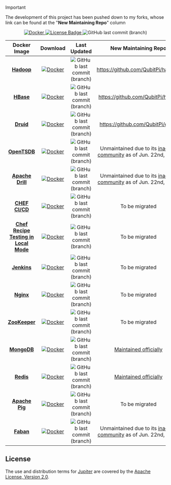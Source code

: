 > [!IMPORTANT]
>
> The development of this project has been pushed down to my forks, whose link can be found at the "__New Maintaining
> Repo__" column

<div align="center">

[ ![Docker](https://img.shields.io/badge/Docker%20Hub-309DEE?style=for-the-badge&logo=docker&logoColor=white) ](https://hub.docker.com/r/jack20191124/)
[![License Badge](https://img.shields.io/badge/Apache%202.0-F25910.svg?style=for-the-badge&logo=Apache&logoColor=white) ](https://www.apache.org/licenses/LICENSE-2.0)
![GitHub last commit (branch)](https://img.shields.io/github/last-commit/QubitPi/jupiter/master?logo=github&style=for-the-badge)

</div>

<div align="center">

|                                              Docker Image                                               |                                                                                    Download                                                                                     |                                                                   Last Updated                                                                   |                                               New Maintaining Repo                                                |
|:-------------------------------------------------------------------------------------------------------:|:-------------------------------------------------------------------------------------------------------------------------------------------------------------------------------:|:------------------------------------------------------------------------------------------------------------------------------------------------:|:-----------------------------------------------------------------------------------------------------------------:|
|                      [**Hadoop**](https://github.com/QubitPi/jupiter/tree/hadoop/)                      |         [ ![Docker](https://img.shields.io/badge/Docker%20Image-309DEE?style=for-the-badge&logo=docker&logoColor=white) ](https://hub.docker.com/r/jack20191124/hadoop)         |         ![GitHub last commit (branch)](https://img.shields.io/github/last-commit/QubitPi/jupiter/hadoop?logo=github&style=for-the-badge)         |                                         https://github.com/QubitPi/hadoop                                         |
|                       [**HBase**](https://github.com/QubitPi/jupiter/tree/hbase/)                       |         [ ![Docker](https://img.shields.io/badge/Docker%20Image-309DEE?style=for-the-badge&logo=docker&logoColor=white) ](https://hub.docker.com/r/jack20191124/hbase)          |         ![GitHub last commit (branch)](https://img.shields.io/github/last-commit/QubitPi/jupiter/hbase?logo=github&style=for-the-badge)          |                                         https://github.com/QubitPi/hbase                                          |
|                       [**Druid**](https://github.com/QubitPi/jupiter/tree/druid/)                       |         [ ![Docker](https://img.shields.io/badge/Docker%20Image-309DEE?style=for-the-badge&logo=docker&logoColor=white) ](https://hub.docker.com/r/jack20191124/druid)          |         ![GitHub last commit (branch)](https://img.shields.io/github/last-commit/QubitPi/jupiter/druid?logo=github&style=for-the-badge)          |                                         https://github.com/QubitPi/druid                                          |
|                    [**OpenTSDB**](https://github.com/QubitPi/jupiter/tree/opentsdb/)                    |        [ ![Docker](https://img.shields.io/badge/Docker%20Image-309DEE?style=for-the-badge&logo=docker&logoColor=white) ](https://hub.docker.com/r/jack20191124/opentsdb)        |        ![GitHub last commit (branch)](https://img.shields.io/github/last-commit/QubitPi/jupiter/opentsdb?logo=github&style=for-the-badge)        | Unmaintained due to its [inactive community](https://github.com/OpenTSDB/opentsdb/releases) as of Jun. 22nd, 2025 |
|                   [**Apache Drill**](https://github.com/QubitPi/jupiter/tree/drill/)                    |         [ ![Docker](https://img.shields.io/badge/Docker%20Image-309DEE?style=for-the-badge&logo=docker&logoColor=white) ](https://hub.docker.com/r/jack20191124/drill)          |         ![GitHub last commit (branch)](https://img.shields.io/github/last-commit/QubitPi/jupiter/drill?logo=github&style=for-the-badge)          |   Unmaintained due to its [inactive community](https://github.com/apache/drill/releases) as of Jun. 22nd, 2025    |
|                     [**CHEF CI/CD**](https://github.com/QubitPi/jupiter/tree/chef/)                     |          [ ![Docker](https://img.shields.io/badge/Docker%20Image-309DEE?style=for-the-badge&logo=docker&logoColor=white) ](https://hub.docker.com/r/jack20191124/chef)          |          ![GitHub last commit (branch)](https://img.shields.io/github/last-commit/QubitPi/jupiter/chef?logo=github&style=for-the-badge)          |                                                  To be migrated                                                   |
| [**Chef Recipe Testing in Local Mode**](https://github.com/QubitPi/jupiter/tree/chef-recipe-local-test) | [ ![Docker](https://img.shields.io/badge/Docker%20Image-309DEE?style=for-the-badge&logo=docker&logoColor=white) ](https://hub.docker.com/r/jack20191124/chef-recipe-local-test) | ![GitHub last commit (branch)](https://img.shields.io/github/last-commit/QubitPi/jupiter/chef-recipe-local-test?logo=github&style=for-the-badge) |                                                  To be migrated                                                   |
|                     [**Jenkins**](https://github.com/QubitPi/jupiter/tree/jenkins/)                     |        [ ![Docker](https://img.shields.io/badge/Docker%20Image-309DEE?style=for-the-badge&logo=docker&logoColor=white) ](https://hub.docker.com/r/jack20191124/jenkins)         |        ![GitHub last commit (branch)](https://img.shields.io/github/last-commit/QubitPi/jupiter/jenkins?logo=github&style=for-the-badge)         |                                                  To be migrated                                                   |
|                       [**Nginx**](https://github.com/QubitPi/jupiter/tree/nginx/)                       |         [ ![Docker](https://img.shields.io/badge/Docker%20Image-309DEE?style=for-the-badge&logo=docker&logoColor=white) ](https://hub.docker.com/r/jack20191124/nginx)          |         ![GitHub last commit (branch)](https://img.shields.io/github/last-commit/QubitPi/jupiter/nginx?logo=github&style=for-the-badge)          |                                                  To be migrated                                                   |
|                   [**ZooKeeper**](https://github.com/QubitPi/jupiter/tree/zookeeper/)                   |       [ ![Docker](https://img.shields.io/badge/Docker%20Image-309DEE?style=for-the-badge&logo=docker&logoColor=white) ](https://hub.docker.com/r/jack20191124/zookeeper)        |       ![GitHub last commit (branch)](https://img.shields.io/github/last-commit/QubitPi/jupiter/zookeeper?logo=github&style=for-the-badge)        |                                                  To be migrated                                                   |
|                     [**MongoDB**](https://github.com/QubitPi/jupiter/tree/mongodb/)                     |        [ ![Docker](https://img.shields.io/badge/Docker%20Image-309DEE?style=for-the-badge&logo=docker&logoColor=white) ](https://hub.docker.com/r/jack20191124/mongodb)         |        ![GitHub last commit (branch)](https://img.shields.io/github/last-commit/QubitPi/jupiter/mongodb?logo=github&style=for-the-badge)         |                              [Maintained officially](https://github.com/akara/faban)                              |
|                       [**Redis**](https://github.com/QubitPi/jupiter/tree/redis/)                       |         [ ![Docker](https://img.shields.io/badge/Docker%20Image-309DEE?style=for-the-badge&logo=docker&logoColor=white) ](https://hub.docker.com/r/jack20191124/redis)          |         ![GitHub last commit (branch)](https://img.shields.io/github/last-commit/QubitPi/jupiter/redis?logo=github&style=for-the-badge)          |     [Maintained officially](https://redis.io/docs/latest/operate/oss_and_stack/install/install-stack/docker/)     |
|                  [**Apache Pig**](https://github.com/QubitPi/jupiter/tree/apachepig/)                   |       [ ![Docker](https://img.shields.io/badge/Docker%20Image-309DEE?style=for-the-badge&logo=docker&logoColor=white) ](https://hub.docker.com/r/jack20191124/apachepig)        |       ![GitHub last commit (branch)](https://img.shields.io/github/last-commit/QubitPi/jupiter/apachepig?logo=github&style=for-the-badge)        |                                                  To be migrated                                                   |
|                       [**Faban**](https://github.com/QubitPi/jupiter/tree/faban/)                       |         [ ![Docker](https://img.shields.io/badge/Docker%20Image-309DEE?style=for-the-badge&logo=docker&logoColor=white) ](https://hub.docker.com/r/jack20191124/faban)          |         ![GitHub last commit (branch)](https://img.shields.io/github/last-commit/QubitPi/jupiter/faban?logo=github&style=for-the-badge)          |        Unmaintained due to its [inactive community](https://github.com/akara/faban) as of Jun. 22nd, 2025         |

</div>


License
-------

The use and distribution terms for [Jupiter]() are covered by the
[Apache License, Version 2.0](http://www.apache.org/licenses/LICENSE-2.0.html).

